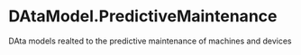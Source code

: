 # DAtaModel.PredictiveMaintenance
DAta models realted to the predictive maintenance of machines and devices
